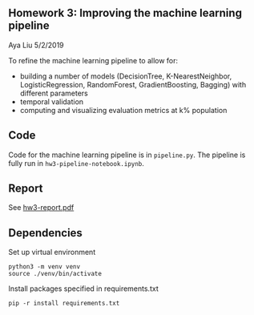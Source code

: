 Homework 3: Improving the machine learning pipeline
---
Aya Liu 5/2/2019

To refine the machine learning pipeline to allow for:
- building a number of models (DecisionTree, K-NearestNeighbor, LogisticRegression, RandomForest, GradientBoosting, Bagging) with different parameters
- temporal validation
- computing and visualizing evaluation metrics at k% population

Code
---
Code for the machine learning pipeline is in `pipeline.py`.
The pipeline is fully run in `hw3-pipeline-notebook.ipynb`.

Report
---
See [hw3-report.pdf](https://github.com/aya-liu/machine-learning-for-policy/blob/master/hws/hw3/hw3-report.pdf)

Dependencies
---
Set up virtual environment
```
python3 -m venv venv
source ./venv/bin/activate
```

Install packages specified in requirements.txt
```
pip -r install requirements.txt
```
